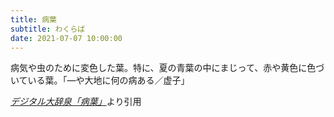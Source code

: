 ```yaml
---
title: 病葉
subtitle: わくらば
date: 2021-07-07 10:00:00
---
```


病気や虫のために変色した葉。特に、夏の青葉の中にまじって、赤や黄色に色づいている葉。「―や大地に何の病ある／虚子」

<cite>[デジタル大辞泉「病葉」](https://dictionary.goo.ne.jp/word/%E7%97%85%E8%91%89/)</cite>より引用